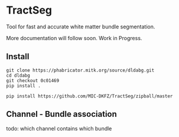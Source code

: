 # TractSeg
 
Tool for fast and accurate white matter bundle segmentation.

More documentation will follow soon. Work in Progress.

## Install


```
git clone https://phabricator.mitk.org/source/dldabg.git
cd dldabg
git checkout 0c01469
pip install .
```

```
pip install https://github.com/MIC-DKFZ/TractSeg/zipball/master
```


## Channel - Bundle association

todo: which channel contains which bundle